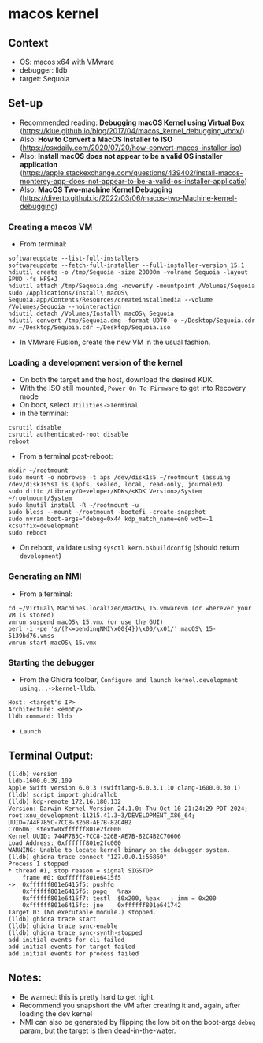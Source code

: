 # macos kernel

## Context
- OS: macos x64 with VMware
- debugger: lldb
- target: Sequoia

## Set-up

- Recommended reading: **Debugging macOS Kernel using Virtual Box** (https://klue.github.io/blog/2017/04/macos_kernel_debugging_vbox/)
- Also: **How to Convert a MacOS Installer to ISO** (https://osxdaily.com/2020/07/20/how-convert-macos-installer-iso)
- Also: **Install macOS does not appear to be a valid OS installer application** (https://apple.stackexchange.com/questions/439402/install-macos-monterey-app-does-not-appear-to-be-a-valid-os-installer-applicatio)
- Also: **MacOS Two-machine Kernel Debugging** (https://diverto.github.io/2022/03/06/macos-two-Machine-kernel-debugging)

### Creating a macos VM
- From terminal:
```
softwareupdate --list-full-installers
softwareupdate --fetch-full-installer --full-installer-version 15.1
hdiutil create -o /tmp/Sequoia -size 20000m -volname Sequoia -layout SPUD -fs HFS+J
hdiutil attach /tmp/Sequoia.dmg -noverify -mountpoint /Volumes/Sequoia
sudo /Applications/Install\ macOS\ Sequoia.app/Contents/Resources/createinstallmedia --volume /Volumes/Sequoia --nointeraction
hdiutil detach /Volumes/Install\ macOS\ Sequoia
hdiutil convert /tmp/Sequoia.dmg -format UDTO -o ~/Desktop/Sequoia.cdr
mv ~/Desktop/Sequoia.cdr ~/Desktop/Sequoia.iso
```
- In VMware Fusion, create the new VM in the usual fashion.

### Loading a development version of the kernel
- On both the target and the host, download the desired KDK.
- With the ISO still mounted, `Power On To Firmware` to get into Recovery mode
- On boot, select `Utilities->Terminal`
- in the terminal:
```
csrutil disable
csrutil authenticated-root disable
reboot
```
- From a terminal post-reboot:
```
mkdir ~/rootmount
sudo mount -o nobrowse -t aps /dev/disk1s5 ~/rootmount (assuing /dev/disk1s5s1 is (apfs, sealed, local, read-only, journaled)
sudo ditto /Library/Developer/KDKs/<KDK Version>/System ~/rootmount/System
sudo kmutil install -R ~/rootmount -u
sudo bless --mount ~/rootmount -bootefi -create-snapshot
sudo nvram boot-args="debug=0x44 kdp_match_name=en0 wdt=-1 kcsuffix=development
sudo reboot
```
- On reboot, validate using `sysctl kern.osbuildconfig`  (should return `development`)

### Generating an NMI
- From a terminal:
```
cd ~/Virtual\ Machines.localized/macOS\ 15.vmwarevm (or wherever your VM is stored)
vmrun suspend macOS\ 15.vmx (or use the GUI)
perl -i -pe 's/(?<=pendingNMI\x00{4})\x00/\x01/' macOS\ 15-5139bd76.vmss
vmrun start macOS\ 15.vmx
```

### Starting the debugger

- From the Ghidra toolbar, `Configure and launch kernel.development using...->kernel-lldb`.
```
Host: <target's IP>
Architecture: <empty>
lldb command: lldb
```
- `Launch`

## Terminal Output:

```
(lldb) version
lldb-1600.0.39.109
Apple Swift version 6.0.3 (swiftlang-6.0.3.1.10 clang-1600.0.30.1)
(lldb) script import ghidralldb
(lldb) kdp-remote 172.16.180.132
Version: Darwin Kernel Version 24.1.0: Thu Oct 10 21:24:29 PDT 2024; root:xnu_development-11215.41.3~3/DEVELOPMENT_X86_64; 
UUID=744F785C-7CC8-326B-AE7B-82C4B2
C70606; stext=0xffffff801e2fc000
Kernel UUID: 744F785C-7CC8-326B-AE7B-82C4B2C70606
Load Address: 0xffffff801e2fc000
WARNING: Unable to locate kernel binary on the debugger system.
(lldb) ghidra trace connect "127.0.0.1:56860"
Process 1 stopped
* thread #1, stop reason = signal SIGSTOP
    frame #0: 0xffffff801e6415f5
->  0xffffff801e6415f5: pushfq 
    0xffffff801e6415f6: popq   %rax
    0xffffff801e6415f7: testl  $0x200, %eax   ; imm = 0x200 
    0xffffff801e6415fc: jne    0xffffff801e641742
Target 0: (No executable module.) stopped.
(lldb) ghidra trace start
(lldb) ghidra trace sync-enable
(lldb) ghidra trace sync-synth-stopped
add initial events for cli failed
add initial events for target failed
add initial events for process failed
```

## Notes:
- Be warned: this is pretty hard to get right.  
- Recommend you snapshort the VM after creating it and, again, after loading the dev kernel
- NMI can also be generated by flipping the low bit on the boot-args `debug` param, but the target is then dead-in-the-water.

